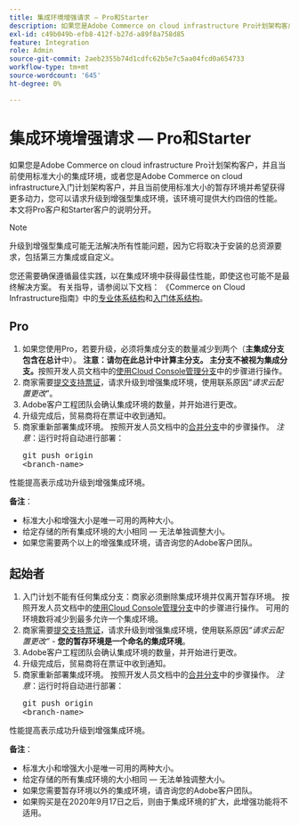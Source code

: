 ```yaml
---
title: 集成环境增强请求 — Pro和Starter
description: 如果您是Adobe Commerce on cloud infrastructure Pro计划架构客户，并且当前使用标准大小的集成环境，或者您是Adobe Commerce on cloud infrastructure入门计划架构客户，并且当前使用标准大小的暂存环境并希望获得更多动力，您可以请求升级到增强型集成环境，该环境可提供大约四倍的性能。 本文将Pro客户和Starter客户的说明分开。
exl-id: c49b049b-efb8-412f-b27d-a89f8a758d85
feature: Integration
role: Admin
source-git-commit: 2aeb2355b74d1cdfc62b5e7c5aa04fcd0a654733
workflow-type: tm+mt
source-wordcount: '645'
ht-degree: 0%

---
```


# 集成环境增强请求 — Pro和Starter

如果您是Adobe Commerce on cloud infrastructure Pro计划架构客户，并且当前使用标准大小的集成环境，或者您是Adobe Commerce on cloud infrastructure入门计划架构客户，并且当前使用标准大小的暂存环境并希望获得更多动力，您可以请求升级到增强型集成环境，该环境可提供大约四倍的性能。 本文将Pro客户和Starter客户的说明分开。

>[!NOTE]
>
> 升级到增强型集成可能无法解决所有性能问题，因为它将取决于安装的总资源要求，包括第三方集成或自定义。
>
> 您还需要确保遵循最佳实践，以在集成环境中获得最佳性能，即使这也可能不是最终解决方案。 有关指导，请参阅以下文档： 《Commerce on Cloud Infrastructure指南》中的[专业体系结构](https://experienceleague.adobe.com/en/docs/commerce-cloud-service/user-guide/architecture/pro-architecture#integration-environment)和[入门体系结构](https://experienceleague.adobe.com/en/docs/commerce-cloud-service/user-guide/architecture/starter-architecture#staging-environment)。

## Pro

1. 如果您使用Pro，若要升级，必须将集成分支的数量减少到两个（**主集成分支包含在总计**&#x200B;中）。 **注意：请勿在此总计中计算主分支。 主分支不被视为集成分支。**&#x200B;按照开发人员文档中的[使用Cloud Console管理分支](https://experienceleague.adobe.com/docs/commerce-cloud-service/user-guide/project/console-branches.html)中的步骤进行操作。
1. 商家需要[提交支持票证](/help/help-center-guide/help-center/magento-help-center-user-guide.md#submit-ticket)，请求升级到增强集成环境，使用联系原因“*请求云配置更改*”。
1. Adobe客户工程团队会确认集成环境的数量，并开始进行更改。
1. 升级完成后，贸易商将在票证中收到通知。
1. 商家重新部署集成环境。 按照开发人员文档中的[合并分支](https://experienceleague.adobe.com/en/docs/commerce-cloud-service/user-guide/develop/cli-branches#merge-a-branch)中的步骤操作。 *注意*：运行时将自动进行部署： <pre>git push origin &lt;branch-name></pre>

性能提高表示成功升级到增强集成环境。

**备注**：

* 标准大小和增强大小是唯一可用的两种大小。
* 给定存储的所有集成环境的大小相同 — 无法单独调整大小。
* 如果您需要两个以上的增强集成环境，请咨询您的Adobe客户团队。

## 起始者

1. 入门计划不能有任何集成分支：商家必须删除集成环境并仅离开暂存环境。 按照开发人员文档中的[使用Cloud Console管理分支](https://experienceleague.adobe.com/docs/commerce-cloud-service/user-guide/project/console-branches.html)中的步骤进行操作。 可用的环境数将减少到最多允许一个集成环境。
1. 商家需要[提交支持票证](/help/help-center-guide/help-center/magento-help-center-user-guide.md#submit-ticket)，请求升级到增强集成环境，使用联系原因&#x200B;*“请求云配置更改”* - **您的暂存环境是一个命名的集成环境**。
1. Adobe客户工程团队会确认集成环境的数量，并开始进行更改。
1. 升级完成后，贸易商将在票证中收到通知。
1. 商家重新部署集成环境。 按照开发人员文档中的[合并分支](https://experienceleague.adobe.com/en/docs/commerce-cloud-service/user-guide/develop/cli-branches#merge-a-branch)中的步骤操作。 *注意*：运行时将自动进行部署： <pre>git push origin &lt;branch-name></pre>

性能提高表示成功升级到增强集成环境。

**备注**：

* 标准大小和增强大小是唯一可用的两种大小。
* 给定存储的所有集成环境的大小相同 — 无法单独调整大小。
* 如果您需要暂存环境以外的集成环境，请咨询您的Adobe客户团队。
* 如果购买是在2020年9月17日之后，则由于集成环境的扩大，此增强功能将不适用。
